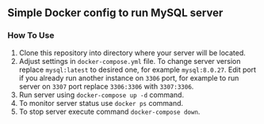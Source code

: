## Simple Docker config to run MySQL server

### How To Use

1. Clone this repository into directory where your server will be located.
2. Adjust settings in `docker-compose.yml` file. To change server version replace `mysql:latest` to desired one, for example `mysql:8.0.27`. Edit port if you already run another instance on `3306` port, for example to run server on `3307` port replace `3306:3306` with `3307:3306`.
3. Run server using `docker-compose up -d` command.
4. To monitor server status use `docker ps` command.
5. To stop server execute command `docker-compose down`.
